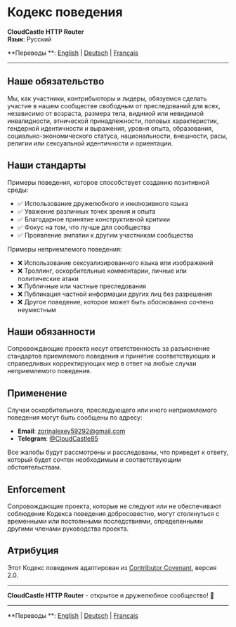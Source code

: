 # Кодекс поведения

**CloudCastle HTTP Router**  
**Язык**: Русский

**Переводы
**: [English](docs/en/documentation/CODE_OF_CONDUCT.md) | [Deutsch](docs/de/documentation/CODE_OF_CONDUCT.md) | [Français](docs/fr/documentation/CODE_OF_CONDUCT.md)

---

## Наше обязательство

Мы, как участники, контрибьюторы и лидеры, обязуемся сделать участие в нашем сообществе свободным от преследований для
всех, независимо от возраста, размера тела, видимой или невидимой инвалидности, этнической принадлежности, половых
характеристик, гендерной идентичности и выражения, уровня опыта, образования, социально-экономического статуса,
национальности, внешности, расы, религии или сексуальной идентичности и ориентации.

## Наши стандарты

Примеры поведения, которое способствует созданию позитивной среды:

* ✅ Использование дружелюбного и инклюзивного языка
* ✅ Уважение различных точек зрения и опыта
* ✅ Благодарное принятие конструктивной критики
* ✅ Фокус на том, что лучше для сообщества
* ✅ Проявление эмпатии к другим участникам сообщества

Примеры неприемлемого поведения:

* ❌ Использование сексуализированного языка или изображений
* ❌ Троллинг, оскорбительные комментарии, личные или политические атаки
* ❌ Публичные или частные преследования
* ❌ Публикация частной информации других лиц без разрешения
* ❌ Другое поведение, которое может быть обоснованно сочтено неуместным

## Наши обязанности

Сопровождающие проекта несут ответственность за разъяснение стандартов приемлемого поведения и принятие соответствующих
и справедливых корректирующих мер в ответ на любые случаи неприемлемого поведения.

## Применение

Случаи оскорбительного, преследующего или иного неприемлемого поведения могут быть сообщены по адресу:

- **Email**: zorinalexey59292@gmail.com
- **Telegram**: [@CloudCastle85](https://t.me/CloudCastle85)

Все жалобы будут рассмотрены и расследованы, что приведет к ответу, который будет сочтен необходимым и соответствующим
обстоятельствам.

## Enforcement

Сопровождающие проекта, которые не следуют или не обеспечивают соблюдение Кодекса поведения добросовестно, могут
столкнуться с временными или постоянными последствиями, определенными другими членами руководства проекта.

## Атрибуция

Этот Кодекс поведения адаптирован из [Contributor Covenant](https://www.contributor-covenant.org), версия 2.0.

---

**CloudCastle HTTP Router** - открытое и дружелюбное сообщество! 🤝

---

**Переводы
**: [English](docs/en/documentation/CODE_OF_CONDUCT.md) | [Deutsch](docs/de/documentation/CODE_OF_CONDUCT.md) | [Français](docs/fr/documentation/CODE_OF_CONDUCT.md)

